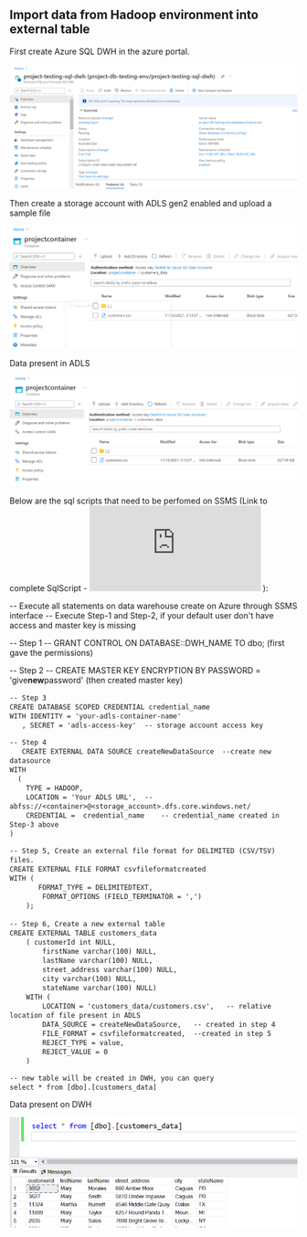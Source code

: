 ## Import data from Hadoop environment into external table

First create Azure SQL DWH in the azure portal.

![image](/images/sql-dwh.png)

Then create a storage account with ADLS gen2 enabled and upload a sample file 

![image](/images/adls-gen2.png)

Data present in ADLS

![image](/images/adls-data2.png)

Below are the sql scripts that need to be perfomed on SSMS (Link to complete SqlScript - ![Link to file](https://github.com/sumeghasetia/azure-dataplatform-setup/sqlScripts/polybase-read.sql) ):

-- Execute all statements on data warehouse create on Azure through SSMS interface 
-- Execute Step-1 and Step-2, if your default user don't have access and master key is missing

--  Step 1
   -- GRANT CONTROL ON DATABASE::DWH_NAME TO dbo;   (first gave the permissions)

-- Step 2
   -- CREATE MASTER KEY ENCRYPTION BY PASSWORD = 'give**new**password'  (then created master key) 

```
-- Step 3
CREATE DATABASE SCOPED CREDENTIAL credential_name 
WITH IDENTITY = 'your-adls-container-name'
   , SECRET = 'adls-access-key'  -- storage account access key 
```

```
-- Step 4
   CREATE EXTERNAL DATA SOURCE createNewDataSource  --create new datasource
WITH
  ( 
  	TYPE = HADOOP,
	LOCATION = 'Your ADLS URL',  --abfss://<container>@<storage_account>.dfs.core.windows.net/	
    CREDENTIAL =  credential_name    -- credential_name created in Step-3 above
)
```

```
-- Step 5, Create an external file format for DELIMITED (CSV/TSV) files.  
CREATE EXTERNAL FILE FORMAT csvfileformatcreated
WITH (  
       FORMAT_TYPE = DELIMITEDTEXT,  
    	FORMAT_OPTIONS (FIELD_TERMINATOR = ',')  
    );  
 	 
-- Step 6, Create a new external table
CREATE EXTERNAL TABLE customers_data
    ( customerId int NULL,
		firstName varchar(100) NULL,
		lastName varchar(100) NULL,
		street_address varchar(100) NULL,
		city varchar(100) NULL,
		stateName varchar(100) NULL)
    WITH (
        LOCATION = 'customers_data/customers.csv',   -- relative location of file present in ADLS
        DATA_SOURCE = createNewDataSource,   -- created in step 4
        FILE_FORMAT = csvfileformatcreated,  --created in step 5
        REJECT_TYPE = value,
		REJECT_VALUE = 0
    )
```

```
-- new table will be created in DWH, you can query
select * from [dbo].[customers_data]
```

Data present on DWH

![image](/images/sql-dqh-data.png)

